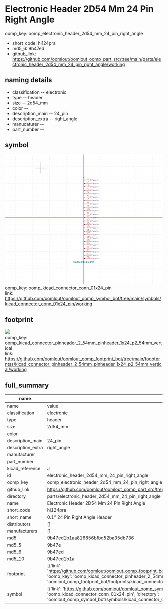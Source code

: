# Electronic Header 2D54 Mm 24 Pin Right Angle
oomp_key: oomp_electronic_header_2d54_mm_24_pin_right_angle 

  
* short_code: hi124pra
* md5_6: 9b47ed  
* github_link: https://github.com/oomlout/oomlout_oomp_part_src/tree/main/parts/electronic_header_2d54_mm_24_pin_right_angle/working  
## naming details
* classification -- electronic
* type -- header
* size -- 2d54_mm
* color -- 
* description_main -- 24_pin
* description_extra -- right_angle
* manucaturer -- 
* part_number -- 



## symbol

![](symbol/0/working/working_600.png)  
oomp_key: oomp_kicad_connector_conn_01x24_pin  
link: https://github.com/oomlout/oomlout_oomp_symbol_bot/tree/main/symbols/kicad_connector_conn_01x24_pin/working  

## footprint

![](footprint/0/working/working_600.png)  
oomp_key: oomp_kicad_connector_pinheader_2_54mm_pinheader_1x24_p2_54mm_vertical  
link: https://github.com/oomlout/oomlout_oomp_footprint_bot/tree/main/foootprntss/kicad_connector_pinheader_2_54mm_pinheader_1x24_p2_54mm_vertical/working  

## full_summary
| name | value | 
| --- | --- | 
| name | value | 
| classification | electronic | 
| type | header | 
| size | 2d54_mm | 
| color |  | 
| description_main | 24_pin | 
| description_extra | right_angle | 
| manufacturer |  | 
| part_number |  | 
| kicad_reference | J | 
| id | electronic_header_2d54_mm_24_pin_right_angle | 
| oomp_key | oomp_electronic_header_2d54_mm_24_pin_right_angle | 
| github_link | https://github.com/oomlout/oomlout_oomp_part_src/tree/main/parts/electronic_header_2d54_mm_24_pin_right_angle/working | 
| directory | parts/electronic_header_2d54_mm_24_pin_right_angle | 
| name | Electronic Header 2D54 Mm 24 Pin Right Angle | 
| short_code | hi124pra | 
| short_name | 0.1" 24 Pin Right Angle Header | 
| distributors | [] | 
| manufacturers | [] | 
| md5 | 9b47ed1b1aa816856bfbd52ba35db736 | 
| md5_5 | 9b47e | 
| md5_6 | 9b47ed | 
| md5_10 | 9b47ed1b1a | 
| footprint | [{'link': 'https://github.com/oomlout/oomlout_oomp_footprint_bot/tree/main/foootprntss/kicad_connector_pinheader_2_54mm_pinheader_1x24_p2_54mm_vertical', 'oomp_key': 'oomp_kicad_connector_pinheader_2_54mm_pinheader_1x24_p2_54mm_vertical', 'directory': 'oomlout_oomp_footprint_bot/footprints/kicad_connector_pinheader_2_54mm_pinheader_1x24_p2_54mm_vertical//working/working.kicad_mod'}] | 
| symbol | [{'link': 'https://github.com/oomlout/oomlout_oomp_symbol_bot/tree/main/symbols/kicad_connector_conn_01x24_pin', 'oomp_key': 'oomp_kicad_connector_conn_01x24_pin', 'directory': 'oomlout_oomp_symbol_bot/symbols/kicad_connector_conn_01x24_pin//working/working.kicad_sym'}] | 
